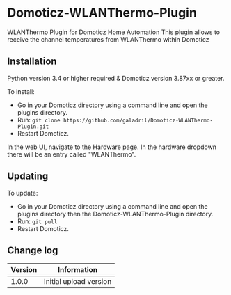 
# Domoticz-WLANThermo-Plugin

WLANThermo Plugin for Domoticz Home Automation
This plugin allows to receive the channel temperatures from WLANThermo within Domoticz 


## Installation

Python version 3.4 or higher required & Domoticz version 3.87xx or greater.

To install:
* Go in your Domoticz directory using a command line and open the plugins directory.
* Run: ```git clone https://github.com/galadril/Domoticz-WLANThermo-Plugin.git```
* Restart Domoticz.

In the web UI, navigate to the Hardware page.  In the hardware dropdown there will be an entry called "WLANThermo".


## Updating

To update:
* Go in your Domoticz directory using a command line and open the plugins directory then the Domoticz-WLANThermo-Plugin directory.
* Run: ```git pull```
* Restart Domoticz.


## Change log

| Version | Information |
| ----- | ---------- |
| 1.0.0 | Initial upload version |
